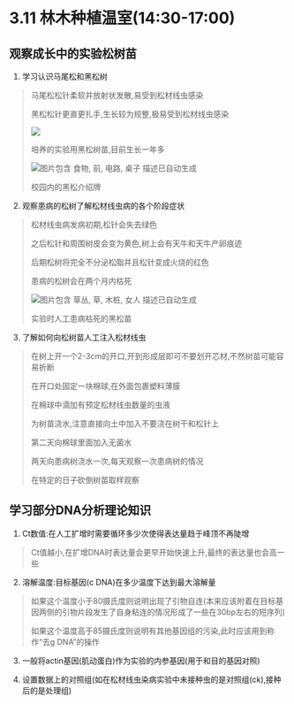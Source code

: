 # 3.11 林木种植温室(14:30-17:00)

## 观察成长中的实验松树苗

1.  学习认识马尾松和黑松树

> 马尾松松针柔软并放射状发散,易受到松材线虫感染
>
> 黑松松针更直更扎手,生长较为规整,极易受到松材线虫感染
>
> ![](media/image1.jpeg)
>
> 培养的实验用黑松树苗,目前生长一年多
>
> ![图片包含 食物, 前, 电路, 桌子 描述已自动生成](media/image2.jpeg)
>
> 校园内的黑松介绍牌

2.  观察患病的松树了解松材线虫病的各个阶段症状

> 松材线虫病发病初期,松针会失去绿色
>
> 之后松针和周围树皮会变为黄色,树上会有天牛和天牛产卵痕迹
>
> 后期松树将完全不分泌松脂并且松针变成火烧的红色
>
> 患病的松树会在两个月内枯死
>
> ![图片包含 草丛, 草, 木桩, 女人 描述已自动生成](media/image3.jpeg)
>
> 实验时人工患病枯死的黑松苗

3.  了解如何向松树苗人工注入松材线虫

> 在树上开一个2-3cm的开口,开到形成层即可不要划开芯材,不然树苗可能容易折断
>
> 在开口处固定一块棉球,在外面包裹塑料薄膜
>
> 在棉球中滴加有预定松材线虫数量的虫液
>
> 为树苗浇水,注意直接向土中加入不要浇在树干和松针上
>
> 第二天向棉球里面加入无菌水
>
> 两天向患病树浇水一次,每天观察一次患病树的情况
>
> 在特定的日子砍倒树苗取样观察

## 学习部分DNA分析理论知识

1.  Ct数值:在人工扩增时需要循环多少次使得表达量趋于峰顶不再陡增

> Ct值越小,在扩增DNA时表达量会更早开始快速上升,最终的表达量也会高一些

2.  溶解温度:目标基因(c DNA)在多少温度下达到最大溶解量

> 如果这个温度小于80摄氏度则说明出现了引物自连(本来应该附着在目标基因两侧的引物片段发生了自身粘连的情况形成了一些在30bp左右的短序列)
>
> 如果这个温度高于85摄氏度则说明有其他基因组的污染,此时应该用到称作“去g DNA”的操作

3.  一般将actin基因(肌动蛋白)作为实验的内参基因(用于和目的基因对照)

4.  设置数据上的对照组(如在松材线虫染病实验中未接种虫的是对照组(ck),接种后的是处理组)

